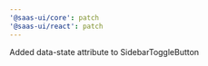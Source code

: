 ```yaml
---
'@saas-ui/core': patch
'@saas-ui/react': patch
---
```


Added data-state attribute to SidebarToggleButton

